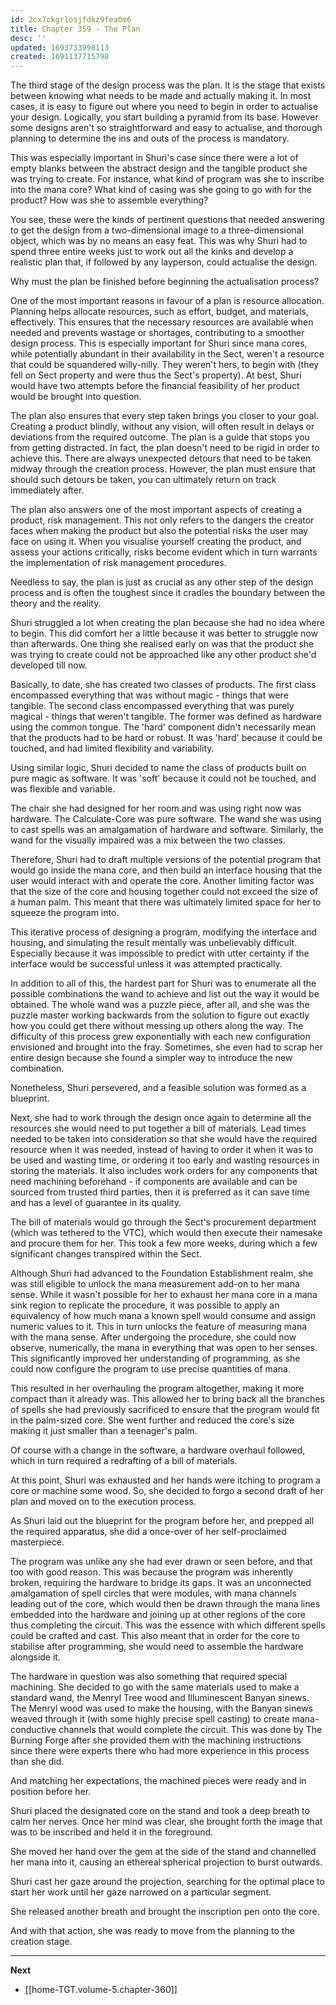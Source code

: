 ```yaml
---
id: 2cx7ckgrlosjfdkz9fea0m6
title: Chapter 359 - The Plan
desc: ''
updated: 1693733998113
created: 1691137715798
---
```


The third stage of the design process was the plan. It is the stage that exists between knowing what needs to be made and actually making it. In most cases, it is easy to figure out where you need to begin in order to actualise your design. Logically, you start building a pyramid from its base. However some designs aren't so straightforward and easy to actualise, and thorough planning to determine the ins and outs of the process is mandatory.

This was especially important in Shuri's case since there were a lot of empty blanks between the abstract design and the tangible product she was trying to create. For instance, what kind of program was she to inscribe into the mana core? What kind of casing was she going to go with for the product? How was she to assemble everything?

You see, these were the kinds of pertinent questions that needed answering to get the design from a two-dimensional image to a three-dimensional object, which was by no means an easy feat. This was why Shuri had to spend three entire weeks just to work out all the kinks and develop a realistic plan that, if followed by any layperson, could actualise the design.

Why must the plan be finished before beginning the actualisation process?

One of the most important reasons in favour of a plan is resource allocation. Planning helps allocate resources, such as effort, budget, and materials, effectively. This ensures that the necessary resources are available when needed and prevents wastage or shortages, contributing to a smoother design process. This is especially important for Shuri since mana cores, while potentially abundant in their availability in the Sect, weren't a resource that could be squandered willy-nilly. They weren't hers, to begin with (they fell on Sect property and were thus the Sect's property). At best, Shuri would have two attempts before the financial feasibility of her product would be brought into question.

The plan also ensures that every step taken brings you closer to your goal. Creating a product blindly, without any vision, will often result in delays or deviations from the required outcome. The plan is a guide that stops you from getting distracted. In fact, the plan doesn't need to be rigid in order to achieve this. There are always unexpected detours that need to be taken midway through the creation process. However, the plan must ensure that should such detours be taken, you can ultimately return on track immediately after.

The plan also answers one of the most important aspects of creating a product, risk management. This not only refers to the dangers the creator faces when making the product but also the potential risks the user may face on using it. When you visualise yourself creating the product, and assess your actions critically, risks become evident which in turn warrants the implementation of risk management procedures. 

Needless to say, the plan is just as crucial as any other step of the design process and is often the toughest since it cradles the boundary between the theory and the reality.

Shuri struggled a lot when creating the plan because she had no idea where to begin. This did comfort her a little because it was better to struggle now than afterwards. One thing she realised early on was that the product she was trying to create could not be approached like any other product she'd developed till now.

Basically, to date, she has created two classes of products. The first class encompassed everything that was without magic - things that were tangible. The second class encompassed everything that was purely magical - things that weren't tangible. The former was defined as hardware using the common tongue. The 'hard' component didn't necessarily mean that the products had to be hard or robust. It was 'hard' because it could be touched, and had limited flexibility and variability.

Using similar logic, Shuri decided to name the class of products built on pure magic as software. It was 'soft' because it could not be touched, and was flexible and variable.

The chair she had designed for her room and was using right now was hardware. The Calculate-Core was pure software. The wand she was using to cast spells was an amalgamation of hardware and software. Similarly, the wand for the visually impaired was a mix between the two classes.

Therefore, Shuri had to draft multiple versions of the potential program that would go inside the mana core, and then build an interface housing that the user would interact with and operate the core. Another limiting factor was that the size of the core and housing together could not exceed the size of a human palm. This meant that there was ultimately limited space for her to squeeze the program into.

This iterative process of designing a program, modifying the interface and housing, and simulating the result mentally was unbelievably difficult. Especially because it was impossible to predict with utter certainty if the interface would be successful unless it was attempted practically.

In addition to all of this, the hardest part for Shuri was to enumerate all the possible combinations the wand to achieve and list out the way it would be obtained. The whole wand was a puzzle piece, after all, and she was the puzzle master working backwards from the solution to figure out exactly how you could get there without messing up others along the way. The difficulty of this process grew exponentially with each new configuration envisioned and brought into the fray. Sometimes, she even had to scrap her entire design because she found a simpler way to introduce the new combination. 

Nonetheless, Shuri persevered, and a feasible solution was formed as a blueprint.

Next, she had to work through the design once again to determine all the resources she would need to put together a bill of materials. Lead times needed to be taken into consideration so that she would have the required resource when it was needed, instead of having to order it when it was to be used and wasting time, or ordering it too early and wasting resources in storing the materials. It also includes work orders for any components that need machining beforehand - if components are available and can be sourced from trusted third parties, then it is preferred as it can save time and has a level of guarantee in its quality.

The bill of materials would go through the Sect's procurement department (which was tethered to the VTC), which would then execute their namesake and procure them for her. This took a few more weeks, during which a few significant changes transpired within the Sect.

Although Shuri had advanced to the Foundation Establishment realm, she was still eligible to unlock the mana measurement add-on to her mana sense. While it wasn't possible for her to exhaust her mana core in a mana sink region to replicate the procedure, it was possible to apply an equivalency of how much mana a known spell would consume and assign numeric values to it. This in turn unlocks the feature of measuring mana with the mana sense. After undergoing the procedure, she could now observe, numerically, the mana in everything that was open to her senses. This significantly improved her understanding of programming, as she could now configure the program to use precise quantities of mana.

This resulted in her overhauling the program altogether, making it more compact than it already was. This allowed her to bring back all the branches of spells she had previously sacrificed to ensure that the program would fit in the palm-sized core. She went further and reduced the core's size making it just smaller than a teenager's palm.

Of course with a change in the software, a hardware overhaul followed, which in turn required a redrafting of a bill of materials.

At this point, Shuri was exhausted and her hands were itching to program a core or machine some wood. So, she decided to forgo a second draft of her plan and moved on to the execution process.

As Shuri laid out the blueprint for the program before her, and prepped all the required apparatus, she did a once-over of her self-proclaimed masterpiece.

The program was unlike any she had ever drawn or seen before, and that too with good reason. This was because the program was inherently broken, requiring the hardware to bridge its gaps. It was an unconnected amalgamation of spell circles that were modules, with mana channels leading out of the core, which would then be drawn through the mana lines embedded into the hardware and joining up at other regions of the core thus completing the circuit. This was the essence with which different spells could be crafted and cast. This also meant that in order for the core to stabilise after programming, she would need to assemble the hardware alongside it.

The hardware in question was also something that required special machining. She decided to go with the same materials used to make a standard wand, the Menryl Tree wood and Illuminescent Banyan sinews. The Menryl wood was used to make the housing, with the Banyan sinews weaved through it (with some highly precise spell casting) to create mana-conductive channels that would complete the circuit. This was done by The Burning Forge after she provided them with the machining instructions since there were experts there who had more experience in this process than she did.

And matching her expectations, the machined pieces were ready and in position before her.

Shuri placed the designated core on the stand and took a deep breath to calm her nerves. Once her mind was clear, she brought forth the image that was to be inscribed and held it in the foreground.

She moved her hand over the gem at the side of the stand and channelled her mana into it, causing an ethereal spherical projection to burst outwards.

Shuri cast her gaze around the projection, searching for the optimal place to start her work until her gaze narrowed on a particular segment.

She released another breath and brought the inscription pen onto the core.

And with that action, she was ready to move from the planning to the creation stage.

____

**Next**
* [[home-TGT.volume-5.chapter-360]]